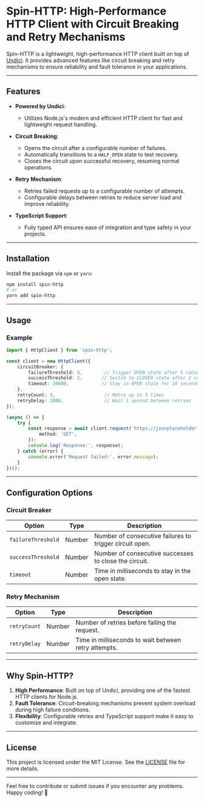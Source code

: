 # Spin-HTTP: High-Performance HTTP Client with Circuit Breaking and Retry Mechanisms

Spin-HTTP is a lightweight, high-performance HTTP client built on top of [Undici](https://github.com/nodejs/undici). It provides advanced features like circuit breaking and retry mechanisms to ensure reliability and fault tolerance in your applications.

---

## Features

- **Powered by Undici**:
  - Utilizes Node.js's modern and efficient HTTP client for fast and lightweight request handling.

- **Circuit Breaking**:
  - Opens the circuit after a configurable number of failures.
  - Automatically transitions to a `HALF_OPEN` state to test recovery.
  - Closes the circuit upon successful recovery, resuming normal operations.

- **Retry Mechanism**:
  - Retries failed requests up to a configurable number of attempts.
  - Configurable delays between retries to reduce server load and improve reliability.

- **TypeScript Support**:
  - Fully typed API ensures ease of integration and type safety in your projects.

---

## Installation

Install the package via `npm` or `yarn`:

```bash
npm install spin-http
# or
yarn add spin-http
```

---

## Usage

### Example

```typescript
import { HttpClient } from 'spin-http';

const client = new HttpClient({
    circuitBreaker: {
        failureThreshold: 5,        // Trigger OPEN state after 5 consecutive failures
        successThreshold: 2,       // Switch to CLOSED state after 2 consecutive successes
        timeout: 10000,            // Stay in OPEN state for 10 seconds
    },
    retryCount: 3,                  // Retry up to 3 times
    retryDelay: 1000,               // Wait 1 second between retries
});

(async () => {
    try {
        const response = await client.request('https://jsonplaceholder.typicode.com/posts/1', {
            method: 'GET',
        });
        console.log('Response:', response);
    } catch (error) {
        console.error('Request failed:', error.message);
    }
})();
```

---

## Configuration Options

### Circuit Breaker

| Option              | Type   | Description                                              |
|---------------------|--------|----------------------------------------------------------|
| `failureThreshold`  | Number | Number of consecutive failures to trigger circuit open.  |
| `successThreshold`  | Number | Number of consecutive successes to close the circuit.    |
| `timeout`           | Number | Time in milliseconds to stay in the open state.          |

### Retry Mechanism

| Option       | Type   | Description                                            |
|--------------|--------|--------------------------------------------------------|
| `retryCount` | Number | Number of retries before failing the request.          |
| `retryDelay` | Number | Time in milliseconds to wait between retry attempts.   |

---

## Why Spin-HTTP?

1. **High Performance**: Built on top of Undici, providing one of the fastest HTTP clients for Node.js.
2. **Fault Tolerance**: Circuit-breaking mechanisms prevent system overload during high failure conditions.
3. **Flexibility**: Configurable retries and TypeScript support make it easy to customize and integrate.

---

## License

This project is licensed under the MIT License. See the [LICENSE](LICENSE) file for more details.

---

Feel free to contribute or submit issues if you encounter any problems. Happy coding! 🚀
